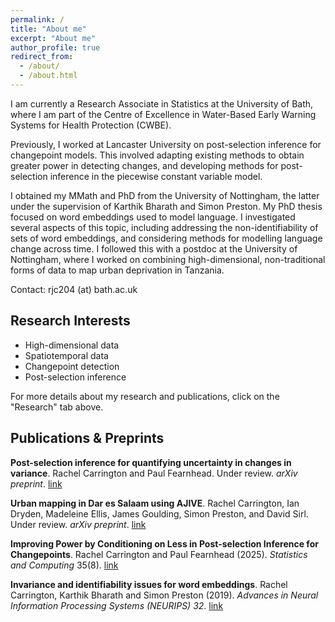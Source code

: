 ```yaml
---
permalink: /
title: "About me"
excerpt: "About me"
author_profile: true
redirect_from: 
  - /about/
  - /about.html
---
```


I am currently a Research Associate in Statistics at the University of Bath, where I am part of the Centre of Excellence in Water-Based Early Warning Systems for Health Protection (CWBE).

Previously, I worked at Lancaster University on post-selection inference for changepoint models. This involved adapting existing methods to obtain greater power in detecting changes, and developing methods for post-selection inference in the piecewise constant variable model.

I obtained my MMath and PhD from the University of Nottingham, the latter under the supervision of Karthik Bharath and Simon Preston. My PhD thesis focused on word embeddings used to model language. I investigated several aspects of this topic, including addressing the non-identifiability of sets of word embeddings, and considering methods for modelling language change across time. I followed this with a postdoc at the University of Nottingham, where I worked on combining high-dimensional, non-traditional forms of data to map urban deprivation in Tanzania.

Contact: rjc204 (at) bath.ac.uk

## Research Interests
- High-dimensional data
- Spatiotemporal data
- Changepoint detection
- Post-selection inference

For more details about my research and publications, click on the "Research" tab above.

## Publications & Preprints

**Post-selection inference for quantifying uncertainty in changes in variance**. Rachel Carrington and Paul Fearnhead. Under review. *arXiv preprint*. [link](https://arxiv.org/abs/2405.15670)

**Urban mapping in Dar es Salaam using AJIVE**. Rachel Carrington, Ian Dryden, Madeleine Ellis, James Goulding, Simon Preston, and David Sirl. Under review. *arXiv preprint*. [link](https://arxiv.org/abs/2403.09014)

**Improving Power by Conditioning on Less in Post-selection Inference for Changepoints**. Rachel Carrington and Paul Fearnhead (2025). *Statistics and Computing* 35(8). [link](https://link.springer.com/article/10.1007/s11222-024-10542-1)

**Invariance and identifiability issues for word embeddings**. Rachel Carrington, Karthik Bharath and Simon Preston (2019). *Advances in Neural Information Processing Systems (NEURIPS) 32*.
[link](https://proceedings.neurips.cc/paper/2019/file/44885837c518b06e3f98b41ab8cedc0f-Paper.pdf)
